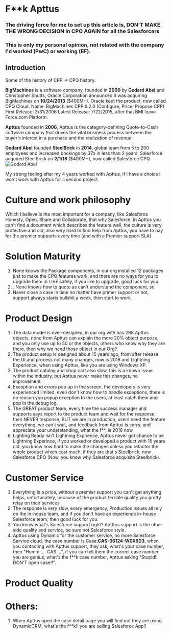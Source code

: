 # F**k Apttus
### The driving force for me to set up this article is, DON'T MAKE THE WRONG DECISION in CPQ AGAIN for all the Salesforcers
### This is only my personal opinion, not related with the company I'd worked (PwC) or working (EF).

## Introduction
Some of the history of CPP -> CPQ history.

**BigMachines** is a software company, founded in **2000** by **Godard Abel** and Christopher Shutts, Oracle Corporation announced it was acquiring BigMachines on **10/24/2013** ($400M+). Oracle kept the product, now called CPQ Cloud.
Name: BigMachines CPP 6.2.0 (Configure, Price, Propose CPP)
First Release: 3/31/2006
Latest Release: 7/22/2015, after that BMI leave Force.com Platform.

**Apttus** founded in **2006**, Apttus is the category-defining Quote-to-Cash software company that drives the vital business process between the buyer’s interest in a purchase and the realization of revenue.

**Godard Abel** founded **SteelBrick** in **2014**,  global team from 5 to 200 employees and increased bookings by 37x in less than 2 years. Salesforce acquired SteelBrick on **2/1/16** ($400M+), now called Salesforce CPQ
![Godard Abel](https://media.licdn.com/dms/image/C4E03AQHJCbLb0BaCxA/profile-displayphoto-shrink_800_800/0?e=1542240000&v=beta&t=4Gf8tsWFgol6aWk5QzM_uWsUNBlsUcofuSmB2I5tX5E)

My strong feeling after my 4 years worked with Apttus, if I have a choice I won't work with Apttus for a second project.

# Culture and work philosophy
Which I believe is the most important for a company, like Salesforce Honesty, Open, Share and Collaborate, that why Salesforce.
In Apttus you can't find a document which describes the feature well, the culture is very protective and old, also very hard to find help from Apttus, you have to pay for the premier supports every time (and with a Premier support SLA)

# Solution Maturity
1. None knows the Package components, in our org installed 12 packages just to make the CPQ features work, and there are no ways for you to upgrade them in LIVE safely, if you like to upgrade, good luck for you.
2. . None knows how to quote as can't understand the component, so
3. Never close a case in time no matter have primer support or not, support always starts bullshit a week, then start to work.

# Product Design
1. The data model is over-designed, in our org with has 298 Apttus objects, none from Apttus can explain the more 20% object purpose, and you only use up to 50 or the objects, others who know why they are there, then why we need those object in our Org?
2. The product setup is designed about 15 years ago, from after release the UI and process not many changes, now is 2018 and Lightning Experience, when using Apttus, like you are using Windows XP.
3. The product catalog and shop cart also slow, this is a known issue within the industry, but Apttus never make this changes, no improvement.
4. Exception and errors pop up in the screen, the developers is very experienced limited, even don't know how to handle exceptions, there is no reason you popup exception to the users, at least catch them and pop in the debug log.
5. The GREAT product team, every time the success manager and supports says report to the product team and wait for the response, then NEVER response, BUT we are in production, users need the feature everything, we can't wait, and feedback from Apttus is sorry, and appreciate your understanding, what the f**, is 2018 now.
6. Lighting Ready isn't Lightning Exprience, Apttus never got chance to be Lightning Experince, if you worked or developed a product with 15 years old, you know how hard to make the changes unless you refactor the whole product which cost much, if they are that's Steelbrick, now Salesforce CPQ (Now, you know why Salesforce acquisite Steelbrick).

# Customer Service
1. Everything is a price, without a premier support you can't get anything helps, unfortunately, because of the product terrible quality you pretty relay on their services
2. The response is very slow, every emergency, Production issues all rely on the in-house team, and if you don't have an experience in-house Salesforce team, then good luck for you.
3. You know what's Salesforce support right? Aptttus support is the other side quality and service, be sure not Salesforce style.
4. Apttus using Dynamic for the customer service, no more Salesforce Service cloud, the case number is Case:**CAS-06124-W0X6D3**, when you contacting with Apttus support, they ask, what's your case number, then "Humm..... CAS....", if you can tell them the correct case number you are genius, what's the f**k case number, Apttus asking "Stupid!! DON'T open case!!".

# Product Quality


# Others:
1. When Apttus open the case detail page you will find out they are using DynamicCRM, what's the f**k!! you are selling Salesforce App!!
<!--stackedit_data:
eyJoaXN0b3J5IjpbNTY1NjgyNzQyLDY2Mjk2MDg5NSw1NjAzMz
gxMDYsLTE0NDY4NDA1NjVdfQ==
-->